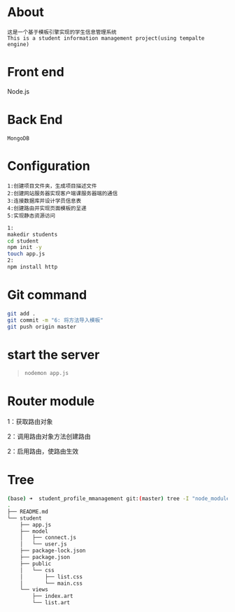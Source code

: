 # About
```
这是一个基于模板引擎实现的学生信息管理系统
This is a student information management project(using tempalte engine)
```



# Front end
Node.js

# Back End 
```
MongoDB
```



# Configuration

```
1:创建项目文件夹，生成项目描述文件
2:创建网站服务器实现客户端课服务器端的通信
3:连接数据库并设计学员信息表
4:创建路由并实现页面模板的呈递
5:实现静态资源访问
```



```bash
1:
makedir students
cd student
npm init -y
touch app.js
2:
npm install http
```



# Git command

```bash
git add .
git commit -m "6: 将方法导入模板"
git push origin master
```



# start the server

 >```bash
 >nodemon app.js
 >```
 >
 >

# Router module

1：获取路由对象

2：调用路由对象方法创建路由

2：启用路由，使路由生效

# Tree

```bash
(base) ➜  student_profile_mmanagement git:(master) tree -I "node_modules"
.
├── README.md
└── student
    ├── app.js
    ├── model
    │   ├── connect.js
    │   └── user.js
    ├── package-lock.json
    ├── package.json
    ├── public
    │   └── css
    │       ├── list.css
    │       └── main.css
    └── views
        ├── index.art
        └── list.art
```

